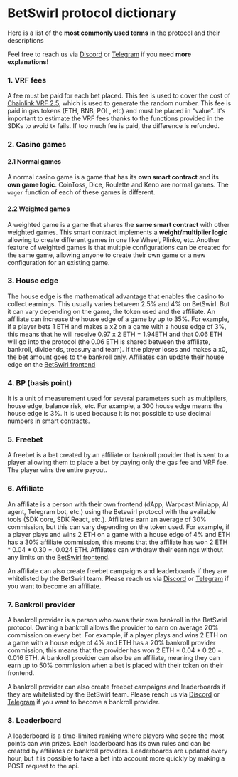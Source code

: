 # BetSwirl protocol dictionary
Here is a list of the **most commonly used terms** in the protocol and their descriptions

Feel free to reach us via [Discord](https://discord.gg/uAJXn4GJdX) or [Telegram](https://t.me/betswirl) if you need **more explanations**!

### 1. VRF fees
A fee must be paid for each bet placed. This fee is used to cover the cost of [Chainlink VRF 2.5](https://docs.chain.link/vrf), which is used to generate the random number. This fee is paid in gas tokens (ETH, BNB, POL, etc) and must be placed in “value”. It's important to estimate the VRF fees thanks to the functions provided in the SDKs to avoid tx fails. If too much fee is paid, the difference is refunded.

### 2. Casino games

#### 2.1 Normal games
A normal casino game is a game that has its **own smart contract** and its **own game logic**. CoinToss, Dice, Roulette and Keno are normal games. The `wager` function of each of these games is different.

#### 2.2 Weighted games
A weighted game is a game that shares the **same smart contract** with other weighted games. This smart contract implements a **weight/multiplier logic** allowing to create different games in one like Wheel, Plinko, etc. Another feature of weighted games is that multiple configurations can be created for the same game, allowing anyone to create their own game or a new configuration for an existing game.

### 3. House edge

The house edge is the mathematical advantage that enables the casino to collect earnings. This usually varies between 2.5% and 4% on BetSwirl. But it can vary depending on the game, the token used and the affiliate. An affiliate can increase the house edge of a game by up to 35%. For example, if a player bets 1 ETH and makes a x2 on a game with a house edge of 3%, this means that he will receive 0.97 x 2 ETH = 1.94ETH and that 0.06 ETH will go into the protocol (the 0.06 ETH is shared between the affiliate, bankroll, dividends, treasury and team). If the player loses and makes a x0, the bet amount goes to the bankroll only. Affiliates can update their house edge on the [BetSwirl frontend](https://www.betswirl.com/base/affiliate/house-edge)

### 4. BP (basis point)
It is a unit of measurement used for several parameters such as multipliers, house edge, balance risk, etc. For example, a 300 house edge means the house edge is 3%. It is used because it is not possible to use decimal numbers in smart contracts.

### 5. Freebet
A freebet is a bet created by an affiliate or bankroll provider that is sent to a player allowing them to place a bet by paying only the gas fee and VRF fee. The player wins the entire payout.

### 6. Affiliate
An affiliate is a person with their own frontend (dApp, Warpcast Miniapp, AI agent, Telegram bot, etc.) using the Betswirl protocol with the available tools (SDK core, SDK React, etc.). Affiliates earn an average of 30% commission, but this can vary depending on the token used. For example, if a player plays and wins 2 ETH on a game with a house edge of 4% and ETH has a 30% affiliate commission, this means that the affiliate has won 2 ETH * 0.04 * 0.30 =. 0.024 ETH. Affiliates can withdraw their earnings without any limits on the [BetSwirl frontend](https://www.betswirl.com/base/affiliate/revenues).

An affiliate can also create freebet campaigns and leaderboards if they are whitelisted by the BetSwirl team. Please reach us via [Discord](https://discord.gg/uAJXn4GJdX) or [Telegram](https://t.me/betswirl) if you want to become an affiliate. 

### 7. Bankroll provider
A bankroll provider is a person who owns their own bankroll in the BetSwirl protocol. Owning a bankroll allows the provider to earn on average 20% commission on every bet. For example, if a player plays and wins 2 ETH on a game with a house edge of 4% and ETH has a 20% bankroll provider commission, this means that the provider has won 2 ETH * 0.04 * 0.20 =. 0.016 ETH.
A bankroll provider can also be an affiliate, meaning they can earn up to 50% commission when a bet is placed with their token on their frontend. 

A bankroll provider can also create freebet campaigns and leaderboards if they are whitelisted by the BetSwirl team. Please reach us via [Discord](https://discord.gg/uAJXn4GJdX) or [Telegram](https://t.me/betswirl) if you want to become a bankroll provider. 

### 8. Leaderboard
A leaderboard is a time-limited ranking where players who score the most points can win prizes. Each leaderboard has its own rules and can be created by affiliates or bankroll providers. Leaderboards are updated every hour, but it is possible to take a bet into account more quickly by making a POST request to the api.

